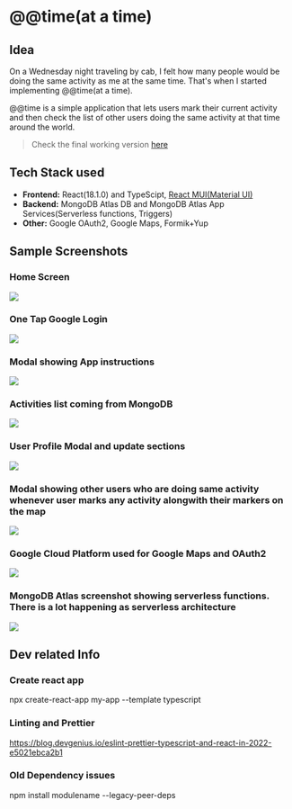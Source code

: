 # @@time(at a time)

## Idea

On a Wednesday night traveling by cab, I felt how many people would be doing the same activity as me at the same time. That's when I started implementing @@time(at a time).

@@time is a simple application that lets users mark their current activity and then check the list of
other users doing the same activity at that time around the world.

> Check the final working version [here](https://atatime-pwa.web.app/)

## Tech Stack used

-   **Frontend:** React(18.1.0) and TypeScipt, [React MUI(Material UI)](https://mui.com/)
-   **Backend:** MongoDB Atlas DB and MongoDB Atlas App Services(Serverless functions, Triggers)
-   **Other:** Google OAuth2, Google Maps, Formik+Yup

## Sample Screenshots

### Home Screen

![](screenshots/home_screen.PNG)

### One Tap Google Login

![](screenshots/on_tap_login.PNG)

### Modal showing App instructions

![](screenshots/about_modal.PNG)

### Activities list coming from MongoDB

![](screenshots/activities_list.PNG)

### User Profile Modal and update sections

![](screenshots/profile_section.PNG)

### Modal showing other users who are doing same activity whenever user marks any activity alongwith their markers on the map

![](screenshots/other_users.PNG)

### Google Cloud Platform used for Google Maps and OAuth2

![](screenshots/gcp.PNG)

### MongoDB Atlas screenshot showing serverless functions. There is a lot happening as serverless architecture

![](screenshots/mongodb_functions.PNG)

## Dev related Info

### Create react app

npx create-react-app my-app --template typescript

### Linting and Prettier

https://blog.devgenius.io/eslint-prettier-typescript-and-react-in-2022-e5021ebca2b1

### Old Dependency issues

npm install modulename --legacy-peer-deps
